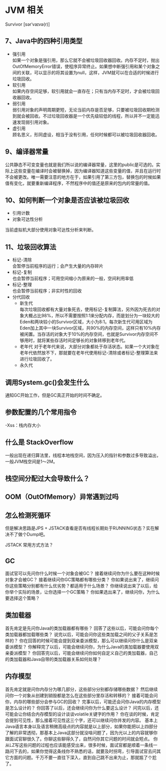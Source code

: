 
# JVM 相关
Survivor [sərˈvaɪvə(r)]




## 7、Java中的四种引用类型
* 强引用  
    如果一个对象是强引用，那么它就不会被垃圾回收器回收。内存不足时，抛出OutOfMemoryError错误，使程序异常终止。如果想中断强引用和某个对象之间的关联，可以显示的将其设置为null，这样，JVM就可以在合适的时候进行垃圾回收。
* 软引用  
    如果内存空间足够，软引用就会一直存在；只有当内存不足时，才会被垃圾回收器回收。
* 弱引用  
    弱引用对象的声明周期更短，无论当前内存是否足够，只要被垃圾回收期检测到就会被回收。不过垃圾回收器是一个优先级较低的线程，所以并不一定能迅速发现弱引用对象。
* 虚引用  
    顾名思义，形同虚设，相当于没有引用，任何时候都可以被垃圾回收器回收。

## 9、编译器常量
公共静态不可变变量也就是我们所以说的编译器常量，这里的public是可选的。实际上这些变量在编译时会被替换掉，因为编译器知道这些变量的值，并且在运行时不会被更改。唯一需要注意的地方在于，如果引用了第三方包，替换包的时候如果值有变化，就要重新编译程序，不然程序中的值还是原来的包内的常量的值。

## 10、如何判断一个对象是否应该被垃圾回收

* 引用计数
* 对象可达性分析

当前虚拟机大部分使用对象可达性分析来判断。

## 11、垃圾回收算法

* 标记-清除  
    会暂停当前程序的运行；会产生大量的内存碎片
* 标记-复制  
    也会暂停当前程序；可用空间缩小为原来的一般，空间利用率低
* 标记-整理  
    也会暂停当前程序；非实时性的回收
* 分代回收  
    - 新生代  
        每次垃圾回收都有大量对象死去，使用标记-复制算法，另外因为死去的对象大概占比98%，所以不需要按照1:1来分配内存，而是划分为一块较大的Eden和两块较小的Survivor区域，大小为8:1。每次新生代可用区域为Eden加上其中一块Survivor区域，共90%的内存空间，这样只有10%内存被闲置。当存活的对象大于10%的内存空间，也就是Survivor内存空间不够用时，就将某些存活时间足够长的对象转移到老年代。
    - 老年代
        对于老年代来说，大部分对象都处于存活状态。如果一个大对象在老年代依然放不下，那就要在老年代使用标记-清除或者标记-整理算法来进行垃圾回收了。
    - 永久代

## 调用System.gc()会发生什么
通知GC开始工作，但是GC真正开始的时间不确定。

## 参数配置的几个常用指令

-Xss：栈内存大小

## 什么是 StackOverflow
一般出现在递归算法里，线程本地栈空间，因为压入的指针和参数过多导致溢出，一般JVM栈空间是1～2M。

## 栈空间分配过大会导致什么？


## OOM（OutOfMemory）异常遇到过吗

## 怎么检测死循环
但是解决思路是JPS + JSTACK查看是否有线程长期处于RUNNING状态？实在解决不了做个Dump吧。

JSTACK 常用方式方法？

## GC
面试官可以先问你什么时候一个对象会被GC？
接着继续问你为什么要在这种时候对象才会被GC？
接着继续问你GC策略都有哪些分类？
你如果说出来了，继续问你这些策略分别都有什么优劣势？都适用于什么场景？
你继续说出来了以后，给你举个实际的场景，让你选择一个GC策略？
你如果选出来了，继续问你，为什么要选择这个策略？


## 类加载器
首先肯定是先问你Java的类加载器都有哪些？
回答了这些以后，可能会问你每个类加载器都加载哪些类？
说完以后，可能会问你这些类加载之间的父子关系是怎样的？
你在回答的时候可能会提到双亲委派模型，那么可以继续问你什么是双亲委派模型？
你解释完了以后，可能会继续问你，为什么Java的类加载器要使用双亲委派模型？
你回答完以后，可能会继续问你如何自定义自己的类加载器，自己的类加载器和Java自带的类加载器关系如何处理？


## 内存模型
首先肯定就是问你内存分为哪几部分，这些部分分别都存储哪些数据？
然后继续问你一个对象从创建到销毁都是怎么在这些部分里存活和转移的？
接着可能会问你，内存的哪些部分会参与GC的回收？
完事以后，可能还会问你Java的内存模型是怎么设计的？
你回答了以后，还会继续问你为什么要这么设计？
问完以后，还可能会让你结合内存模型的设计谈谈volatile关键字的作用？
你在谈的时候，肯定会提到可见性，那么接着可见性这三个字，还可以继续问你并发的内容。
基本上Java语言本身以及语言稍微高级点的内容就是以上部分，如果你能把以上四部分了解的非常透彻，那基本上Java这部分就没啥问题了，因为光以上的内容就够你跟面试官聊很久了。你聊这些聊得久了，自然问你其它问题的时间就会短点。
你从LZ写这些问题的过程也应该能感受出来，很多时候，面试官都是顺着一条线一路问下去的，如果你觉得这条线你不熟悉的话，就要及时拐弯，引导面试官去问其它方面的问题。千万不要一直往下深入，直到自己跳不出来为止，那就尴了个尬了。








